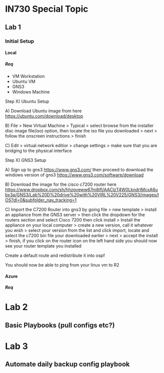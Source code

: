 # IN730 Special Topic

## Lab 1

### Initial Setup

#### Local

##### Req

- VM Workstation 
- Ubuntu VM
- GNS3
- Windows Machine

Step X) Ubuntu Setup

A) Download Ubuntu image from here https://ubuntu.com/download/desktop

B) File > New Virtual Machine > Typical > select browse from the installer disc image file(iso) option, then locate the iso file you downloaded > next > follow the onscreen instructions > finish

C) Edit > virtual network editior > change settings > make sure that you are bridging to the physical interface

Step X) GNS3 Setup

A) Sign up to gns3 https://www.gns3.com/ then proceed to download the windows version of gns3 https://www.gns3.com/software/download

B) Download the image for the cisco c7200 router here https://www.dropbox.com/sh/hhzpveww67m8ifl/AAClzT4W0LkndrIMcxA6ubx3a/GNS3/Lab%20D%20drive%20with%20VIRL%20V225/GNS3/images/IOS?dl=0&subfolder_nav_tracking=1 

C) Import the C7200 Router into gns3 by going file > new template > install an appliance from the GNS3 server > then click the dropdown for the routers section and select Cisco 7200 then click install > Install the appliance on your local computer > create a new version, call it whatever you wish > select your version from the list and click import, locate and select the c7200 bin file your downloaded earlier > next > accept the install > finish, if you click on the router icon on the left hand side you should now see your router template you installed


Create a default route and redistribute it into ospf

You should now be able to ping from your linux vm to R2



#### Azure

##### Req



# Lab 2

## Basic Playbooks (pull configs etc?)

# Lab 3

## Automate daily backup config playbook
